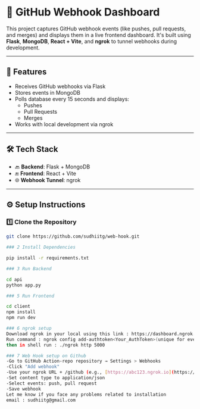 # 🚀 GitHub Webhook Dashboard

This project captures GitHub webhook events (like pushes, pull requests, and merges) and displays them in a live frontend dashboard. It's built using **Flask**, **MongoDB**, **React + Vite**, and **ngrok** to tunnel webhooks during development.

---

## 📌 Features

- Receives GitHub webhooks via Flask
- Stores events in MongoDB
- Polls database every 15 seconds and displays:
  - Pushes
  - Pull Requests
  - Merges
- Works with local development via ngrok

---

## 🛠️ Tech Stack

- 🔙 **Backend**: Flask + MongoDB
- 🔚 **Frontend**: React + Vite
- 🌐 **Webhook Tunnel**: ngrok

---

## ⚙️ Setup Instructions

### 1️⃣ Clone the Repository

```bash
git clone https://github.com/sudhiitg/web-hook.git

### 2 Install Dependencies 

pip install -r requirements.txt

### 3 Run Backend  

cd api
python app.py

### 5 Run Frontend  

cd client
npm install
npm run dev

### 6 ngrok setup
Download ngrok in your local using this link : https://dashboard.ngrok.com/get-started/setup/windows
Run command : ngrok config add-authtoken<Your_AuthToken>(unique for every user);
then in shell run : ./ngrok http 5000

### 7 Web Hook setup on Github
-Go to GitHub Action-repo repository → Settings > Webhooks
-Click "Add webhook"
-Use your ngrok URL + /github (e.g., [https://abc123.ngrok.io](https://5c1c-2406-7400-61-3200-8409-b4ab-9045-bdc1.ngrok-free.app/github)
-Set content type to application/json
-Select events: push, pull request
-Save webhook
Let me know if you face any problems related to installation 
email : sudhiitg@gmail.com



